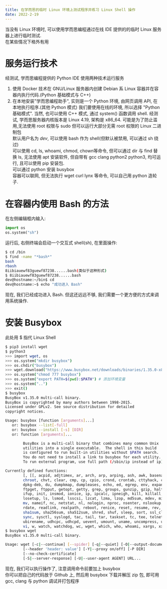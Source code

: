 ```yaml
---
title: 在学而思的临时 Linux 环境上测试程序并练习 Linux Shell 操作
date: 2022-2-19
---
```

当没有 Linux 环境时, 可以使用学而思编程通过在线 IDE 提供的的临时 Linux 服务器上进行临时测试.  
在某些情况下格外有用  
<!--more-->
# 服务运行技术
经测试, 学而思编程提供的 Python IDE 使用两种技术运行服务  
1. 使用 Docker 技术在 GNU/Linux 服务器内创建 Debian 系 Linux 容器并在容器内执行代码.(Python 基础模式与 C++)
2. 在本地安装"学而思编程助手", 实则是一个 Python 环境, 由网页调用 API, 在本地执行程序.(其他 Python 模式)
我们要使用在线的环境, 所以选择 "Python 基础模式".
当然, 也可以使用 C++ 模式, 通过 system() 函数调用 shell.
经测试, 学而思服务器内核版本是 Linux 4.19, 架构是 x86_64. 可能是为了防止滥用,无法使用 root 权限与 sudo 但可以运行大部分无需 root 权限的 Linux 二进制包  
默认用户名为 *dev*, 可以使用 bash 作为 shell(但默认被禁用, 可以通过 sh 绕过)  
可以使用 cd, ls, whoami, chmod, chown等命令, 但可以通过 dir 与 find 替换 ls, 无法使用 apt 安装软件, 但自带有 gcc clang python2 python3, 均可运行, 且可以使用 pip 安装包.  
可以通过 python 安装 busybox  
容器可以联网, 但无法执行 wget curl lynx 等命令, 可以自己用 python 造轮子.  
# 在容器内使用 Bash 的方法
在左侧编辑框内输入:
```python
import os
os.system("sh")
```
运行后, 右侧终端会启动一个交互式 shell(sh), 在里面操作:
```bash
$ cd /bin
$ find -name "*bash*"
bash
rbash
8iibiauewf83guewf87238......bash(类似于这种形式)
$ 8iibiauewf83guewf87238......bash
dev@hostname:~/bin$ cd
dev@hostname:~$ echo "成功进入 Bash"
```
现在, 我们已经成功进入 Bash.
但这还远远不够, 我们需要一个更方便的方式来调用系统操作.  
# 安装 Busybox
此处用 $ 指代 Linux Shell
```bash
$ pip3 install wget
$ python3
>>> import wget, os
>>> os.system("mkdir busybox")
>>> os.chdir("busybox")
>>> wget.download("https://www.busybox.net/downloads/binaries/1.35.0-x86_64-linux-musl/busybox", "busybox") # 下载 busybox
>>> os.system("chmod 777 busybox")
>>> os.system("export PATH=$(pwd):$PATH") # 添加环境变量
>>> os.system("..")
>>> exit()
$ busybox
BusyBox v1.35.0 multi-call binary.
BusyBox is copyrighted by many authors between 1998-2015.
Licensed under GPLv2. See source distribution for detailed
copyright notices.

Usage: busybox [function [arguments]...]
   or: busybox --list[-full]
   or: busybox --install [-s] [DIR]
   or: function [arguments]...

        BusyBox is a multi-call binary that combines many common Unix
        utilities into a single executable.  The shell in this build
        is configured to run built-in utilities without $PATH search.
        You do not need to install a link to busybox for each utility.
        To run external program, use full path (/sbin/ip instead of ip).

Currently defined functions:
        [, [[, acpid, adjtimex, ar, arch, arp, arping, ash, awk, basename, bc, blkdiscard, blockdev, brctl, bunzip2, busybox, bzcat, bzip2, cal, cat, chgrp, chmod, chown, chpasswd,
        chroot, chvt, clear, cmp, cp, cpio, crond, crontab, cttyhack, cut, date, dc, dd, deallocvt, depmod, devmem, df, diff, dirname, dmesg, dnsdomainname, dos2unix, dpkg,
        dpkg-deb, du, dumpkmap, dumpleases, echo, ed, egrep, env, expand, expr, factor, fallocate, false, fatattr, fdisk, fgrep, find, fold, free, freeramdisk, fsfreeze, fstrim,
        ftpget, ftpput, getopt, getty, grep, groups, gunzip, gzip, halt, head, hexdump, hostid, hostname, httpd, hwclock, i2cdetect, i2cdump, i2cget, i2cset, id, ifconfig, ifdown,
        ifup, init, insmod, ionice, ip, ipcalc, ipneigh, kill, killall, klogd, last, less, link, linux32, linux64, linuxrc, ln, loadfont, loadkmap, logger, login, logname, logread,
        losetup, ls, lsmod, lsscsi, lzcat, lzma, lzop, md5sum, mdev, microcom, mkdir, mkdosfs, mke2fs, mkfifo, mknod, mkpasswd, mkswap, mktemp, modinfo, modprobe, more, mount, mt,
        mv, nameif, nc, netstat, nl, nologin, nproc, nsenter, nslookup, nuke, od, openvt, partprobe, passwd, paste, patch, pidof, ping, ping6, pivot_root, poweroff, printf, ps, pwd,
        rdate, readlink, realpath, reboot, renice, reset, resume, rev, rm, rmdir, rmmod, route, rpm, rpm2cpio, run-init, run-parts, sed, seq, setkeycodes, setpriv, setsid, sh,
        sha1sum, sha256sum, sha512sum, shred, shuf, sleep, sort, ssl_client, start-stop-daemon, stat, static-sh, strings, stty, su, sulogin, svc, svok, swapoff, swapon, switch_root,
        sync, sysctl, syslogd, tac, tail, tar, taskset, tc, tee, telnet, telnetd, test, tftp, time, timeout, top, touch, tr, traceroute, traceroute6, true, truncate, tty, tunctl,
        ubirename, udhcpc, udhcpd, uevent, umount, uname, uncompress, unexpand, uniq, unix2dos, unlink, unlzma, unshare, unxz, unzip, uptime, usleep, uudecode, uuencode, vconfig,
        vi, w, watch, watchdog, wc, wget, which, who, whoami, xargs, xxd, xz, xzcat, yes, zcat
$ busybox wget
BusyBox v1.35.0 multi-call binary.

Usage: wget [-c|--continue] [--spider] [-q|--quiet] [-O|--output-document FILE]
        [--header 'header: value'] [-Y|--proxy on/off] [-P DIR]
        [--no-check-certificate]
        [-S|--server-response] [-U|--user-agent AGENT] URL...
```
现在, 我们可以执行操作了, 注意调用命令前要加上 busybox  
你可以把自己的代码放于 Github 上, 然后用 busybox 下载并解压 zip 包, 即可用 gcc, clang 与 python 调试并打包程序  